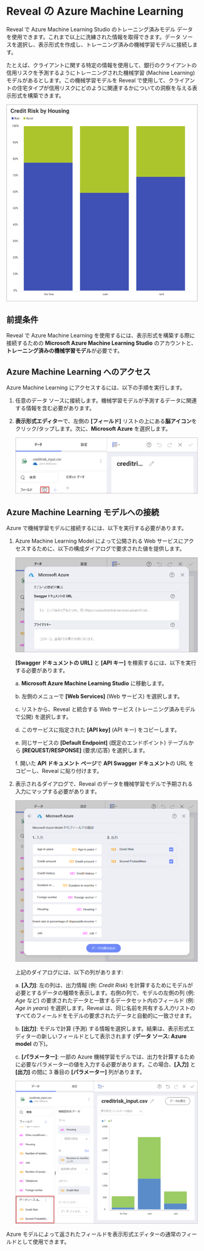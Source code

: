 # Reveal の Azure Machine Learning

Reveal で Azure Machine Learning Studio のトレーニング済みモデル データを使用できます。これまで以上に洗練された情報を取得できます。データ ソースを選択し、表示形式を作成し、トレーニング済みの機械学習モデルに接続します。

たとえば、クライアントに関する特定の情報を使用して、銀行のクライアントの信用リスクを予測するようにトレーニングされた機械学習 (Machine Learning) モデルがあるとします。この機械学習モデルを Reveal で使用して、クライアントの住宅タイプが信用リスクにどのように関連するかについての洞察を与える表示形式を構築できます。

<img src="images/ml-credit-risk-by-housing-visualization-example.png" alt="Credit risk by Housing example" class="responsive-img"/>

## 前提条件

Reveal で Azure Machine Learning を使用するには、表示形式を構築する際に接続するための **Microsoft Azure Machine Learning Studio** のアカウントと、**トレーニング済みの機械学習モデル**が必要です。

## Azure Machine Learning へのアクセス

Azure Machine Learning にアクセスするには、以下の手順を実行します。

1.  任意のデータ ソースに接続します。機械学習モデルが予測するデータに関連する情報を含む必要があります。

2.  **表示形式エディター**で、左側の **[フィールド]** リストの上にある**脳アイコン**をクリック/タップします。次に、**Microsoft Azure** を選択します。

    <img src="images/brain-icon-azure-ml-model.png" alt="Brain icon location in the Visualization editor" class="responsive-img"/>

<a href="ml-integration/ml-model-connect"></a>
## Azure Machine Learning モデルへの接続

Azure で機械学習モデルに接続するには、以下を実行する必要があります。

1.  Azure Machine Learning Model によって公開される Web サービスにアクセスするために、以下の構成ダイアログで要求された値を提供します。

    <img src="images/microsoft-azure-configuration-requested-values.png" alt="MS Azure configuration dialog requested values" class="responsive-img"/>

    **[Swagger ドキュメントの URL]** と **[API キー]** を検索するには、以下を実行する必要があります。

    a. **Microsoft Azure Machine Learning Studio** に移動します。

    b. 左側のメニューで **[Web Services]** (Web サービス) を選択します。

    c. リストから、Reveal と統合する Web サービス (トレーニング済みモデルで公開) を選択します。

    d. このサービスに指定された **[API key]** (API キー) をコピーします。

    e. 同じサービスの **[Default Endpoint]** (既定のエンドポイント) テーブルから **[REQUEST/RESPONSE]** (要求/応答) を選択します。

    f. 開いた **API ドキュメント ページ**で **API Swagger ドキュメント**の URL をコピーし、Reveal に貼り付けます。

2.  表示されるダイアログで、Reveal のデータを機械学習モデルで予期される入力にマップする必要があります。

    <img src="images/input-output-ml-list.png" alt="Input list in ML model connection dialog" class="responsive-img"/>

    上記のダイアログには、以下の列があります:

    a. **[入力]**: 左の列は、出力情報 (例: *Credit Risk*) を計算するためにモデルが必要とするデータの種類を表示します。右側の列で、モデルの左側の列 (例: *Age* など) の要求されたデータと一致するデータセット内のフィールド (例: *Age in years*) を選択します。Reveal は、同じ名前を共有する*入力*リストのすべてのフィールドをモデルの要求されたデータと自動的に一致させます。

    b. **[出力]**: モデルで計算 (予測) する情報を選択します。結果は、表示形式エディターの新しいフィールドとして表示されます (**データ ソース: Azure model** の下)。

    c. **[パラメーター]**: 一部の Azure 機械学習モデルでは、出力を計算するために必要なパラメーターの値を入力する必要があります。この場合、**[入力]** と **[出力]** の間に 3 番目の **[パラメーター]** 列があります。

      <img src="images/loaded-data-from-azure-model.png" alt="Data output loaded from Azure model" class="responsive-img"/>

Azure モデルによって返されたフィールドを表示形式エディターの通常のフィールドとして使用できます。
